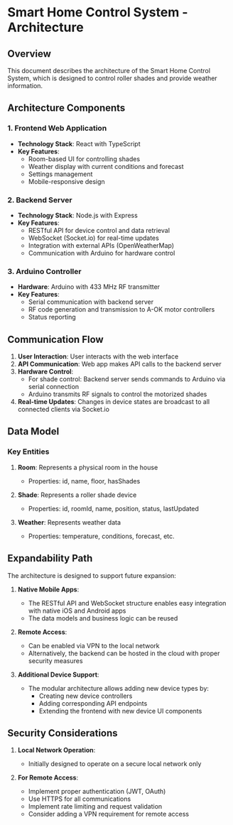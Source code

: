 # Smart Home Control System - Architecture

## Overview

This document describes the architecture of the Smart Home Control System, which is designed to control roller shades and provide weather information.

## Architecture Components

### 1. Frontend Web Application

- **Technology Stack**: React with TypeScript
- **Key Features**:
  - Room-based UI for controlling shades
  - Weather display with current conditions and forecast
  - Settings management
  - Mobile-responsive design

### 2. Backend Server

- **Technology Stack**: Node.js with Express
- **Key Features**:
  - RESTful API for device control and data retrieval
  - WebSocket (Socket.io) for real-time updates
  - Integration with external APIs (OpenWeatherMap)
  - Communication with Arduino for hardware control

### 3. Arduino Controller

- **Hardware**: Arduino with 433 MHz RF transmitter
- **Key Features**:
  - Serial communication with backend server
  - RF code generation and transmission to A-OK motor controllers
  - Status reporting

## Communication Flow

1. **User Interaction**: User interacts with the web interface
2. **API Communication**: Web app makes API calls to the backend server
3. **Hardware Control**: 
   - For shade control: Backend server sends commands to Arduino via serial connection
   - Arduino transmits RF signals to control the motorized shades
4. **Real-time Updates**: Changes in device states are broadcast to all connected clients via Socket.io

## Data Model

### Key Entities

1. **Room**: Represents a physical room in the house
   - Properties: id, name, floor, hasShades

2. **Shade**: Represents a roller shade device
   - Properties: id, roomId, name, position, status, lastUpdated

3. **Weather**: Represents weather data
   - Properties: temperature, conditions, forecast, etc.

## Expandability Path

The architecture is designed to support future expansion:

1. **Native Mobile Apps**: 
   - The RESTful API and WebSocket structure enables easy integration with native iOS and Android apps
   - The data models and business logic can be reused

2. **Remote Access**:
   - Can be enabled via VPN to the local network
   - Alternatively, the backend can be hosted in the cloud with proper security measures

3. **Additional Device Support**:
   - The modular architecture allows adding new device types by:
     - Creating new device controllers
     - Adding corresponding API endpoints
     - Extending the frontend with new device UI components

## Security Considerations

1. **Local Network Operation**: 
   - Initially designed to operate on a secure local network only

2. **For Remote Access**:
   - Implement proper authentication (JWT, OAuth)
   - Use HTTPS for all communications
   - Implement rate limiting and request validation
   - Consider adding a VPN requirement for remote access
